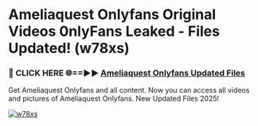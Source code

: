 # Ameliaquest Onlyfans Original Videos 0nlyFans Leaked - Files Updated! (w78xs)

<h3>🔴 CLICK HERE 🌐==►► <a href="https://tinyurl.com/ehrbuxhb" rel="nofollow">Ameliaquest Onlyfans Updated Files</a></h3>

Get Ameliaquest Onlyfans and all content. Now you can access all videos and pictures of Ameliaquest Onlyfans. New Updated Files 2025!

[![w78xs](https://i.imgur.com/lVYEuWS.gif)](https://tinyurl.com/ehrbuxhb)
